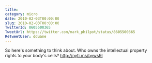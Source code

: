 ```yaml
---
title: 
category: micro
date: 2010-02-03T00:00:00
slug: 2010-02-03T00:00:00
TwitterId: 8605500365
TweetUrl: https://twitter.com/mark_philpot/status/8605500365
ReTweetUser: dduane
---
```


<i class="fa fa-retweet" aria-hidden="true"></i> So here's something to think about. Who owns the intellectual property rights to your body's cells? http://nyti.ms/byws9l